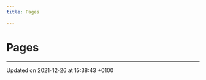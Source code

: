 ```yaml
---
title: Pages

---
```


# Pages







-------------------------------

Updated on 2021-12-26 at 15:38:43 +0100
